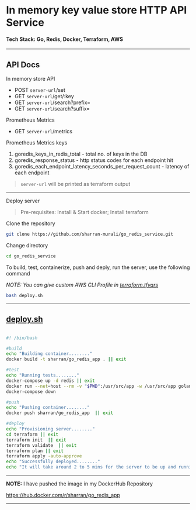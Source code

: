 # In memory key value store HTTP API Service 

#### **Tech Stack:** Go, Redis, Docker, Terraform, AWS
---

## API Docs

In memory store API
- POST `server-url`/set
- GET  `server-url`/get/:key
- GET  `server-url`/search?prefix=
- GET  `server-url`/search?suffix=

Prometheus Metrics
- GET  `server-url`/metrics

Prometheus Metrics keys
1. goredis_keys_in_redis_total - total no. of keys in the DB
2. goredis_response_status - http status codes for each endpoint hit
3. goredis_each_endpoint_latency_seconds_per_request_count - latency of each endpoint

>`server-url` will be printed as terraform output

---

Deploy server 
 >Pre-requisites: Install & Start docker; Install terraform

Clone the repository 
```bash 
git clone https://github.com/sharran-murali/go_redis_service.git
```

Change directory
```bash
cd go_redis_service
```

To build, test, containerize, push and deply, run the server, use the following command

_NOTE: You can give custom AWS CLI Profile in [terraform.tfvars](./terraform/terraform.tfvars)_ 
```bash
bash deploy.sh
```
---

## [deploy.sh](./deploy.sh)

```bash

#! /bin/bash

#build
echo "Building container........"
docker build -t sharran/go_redis_app . || exit

#test
echo "Running tests........"
docker-compose up -d redis || exit
docker run --net=host --rm -v "$PWD":/usr/src/app -w /usr/src/app golang:1.16 go test -run "^Test" || exit
docker-compose down

#push
echo "Pushing container........"
docker push sharran/go_redis_app  || exit

#deploy
echo "Provisioning server........"
cd terraform || exit
terraform init  || exit
terraform validate  || exit
terraform plan || exit
terraform apply -auto-approve
echo "Successfully deployed........"
echo "It will take around 2 to 5 mins for the server to be up and running. Please wait..."
```

--- 

**NOTE:** I have pushed the image in my DockerHub Repository

https://hub.docker.com/r/sharran/go_redis_app

---
